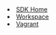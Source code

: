 <li><a href="{{pageRoot}}/documentation/sdk/index.html"><span>SDK Home</span></a></li>
<li><a href="{{pageRoot}}/documentation/sdk/workspace.html"><span>Workspace</span></a></li>
<li><a href="{{pageRoot}}/documentation/sdk/vagrant.html"><span>Vagrant</span></a></li>
